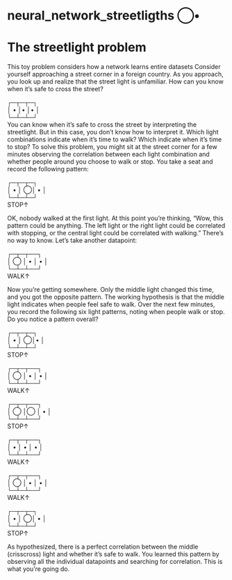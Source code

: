 # neural_network_streetligths           ◯•
# The streetlight problem
This toy problem considers how a network learns entire datasets
Consider yourself approaching a street corner in a foreign country. 
As you approach, you look up and realize that the street light is unfamiliar. 
How can you know when it’s safe to cross the street? 

┌─┬─┬─┐        
│ •   │•  │•  │      
└─┴─┴─┘    
You can know when it’s safe to cross the street by interpreting the streetlight. 
But in this case, you don’t know how to interpret it. Which light combinations indicate when it’s time to walk? 
Which indicate when it’s time to stop? To solve this problem, you might sit at the street corner for a few minutes observing the correlation between each light combination and whether people around you choose to walk or stop. 
You take a seat and record the following pattern:

┌─┬─┬─┐          
│ •     │  ◯│    •   │          
└─┴─┴─┘      
STOP↑

OK, nobody walked at the first light. At this point you’re thinking, “Wow, this pattern could
be anything. The left light or the right light could be correlated with stopping, or the central
light could be correlated with walking.” There’s no way to know. Let’s take another datapoint:

┌─┬─┬──┐          
│ ◯      │ • │    •   │          
└─┴─┴──┘  
WALK↑

Now you’re getting somewhere. Only the middle light changed this time, and you got the
opposite pattern. The working hypothesis is that the middle light indicates when people feel
safe to walk. Over the next few minutes, you record the following six light patterns, noting
when people walk or stop. Do you notice a pattern overall?

┌─┬─┬─┐        
│ •   │ ◯│•  │      
└─┴─┴─┘  
STOP↑

┌─┬─┬──┐          
│ ◯      │ • │    •   │          
└─┴─┴──┘  
WALK↑

┌─┬─┬──┐          
│ ◯      │◯  │    •   │          
└─┴─┴──┘  
STOP↑

┌─┬─┬──┐          
│   •    │ • │    •   │          
└─┴─┴──┘  
WALK↑

┌─┬─┬──┐          
│ ◯      │ • │    •   │          
└─┴─┴──┘  
WALK↑

┌─┬─┬─┐          
│ •     │  ◯│    •   │          
└─┴─┴─┘      
STOP↑

As hypothesized, there is a perfect correlation between the middle (crisscross) light and
whether it’s safe to walk. You learned this pattern by observing all the individual datapoints
and searching for correlation. This is what you’re going do.
